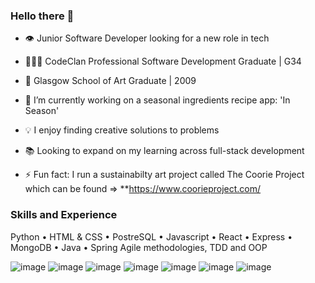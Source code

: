 ### Hello there 👋
- 👁️ Junior Software Developer looking for a new role in tech
- 👨🏻‍🎓 CodeClan Professional Software Development Graduate | G34
- 🎨 Glasgow School of Art Graduate | 2009
- 🥬 I’m currently working on a seasonal ingredients recipe app: 'In Season'
- 💡 I enjoy finding creative solutions to problems
- 📚 Looking to expand on my learning across full-stack development

- ⚡ Fun fact: I run a sustainabilty art project called The Coorie Project which can be found => **https://www.coorieproject.com/

###  Skills and Experience

Python • HTML & CSS • PostreSQL • Javascript • React • Express • MongoDB • Java • Spring
Agile methodologies, TDD and OOP

![image](https://user-images.githubusercontent.com/115639084/226594639-24b0b42c-6d8c-40bd-bf48-6edc475ae370.png)
![image](https://user-images.githubusercontent.com/115639084/226594669-ec468d23-a2dd-4036-a818-c5ba9e752a74.png)
![image](https://user-images.githubusercontent.com/115639084/226594695-398ee8f0-a32a-498c-a0f9-6bbe1b292654.png)
![image](https://user-images.githubusercontent.com/115639084/226594755-25e4b5f3-bf43-4b37-9f5a-d5eb29f0007b.png)
![image](https://user-images.githubusercontent.com/115639084/226594778-dda6bc19-3a60-486a-9030-0087bc02c975.png)
![image](https://user-images.githubusercontent.com/115639084/226594793-0d77ac8b-f198-4ab9-8076-6259fbcd0d3a.png)
![image](https://user-images.githubusercontent.com/115639084/226594819-c8d3d267-9916-4cf4-a9c3-aad6520edcd2.png)


